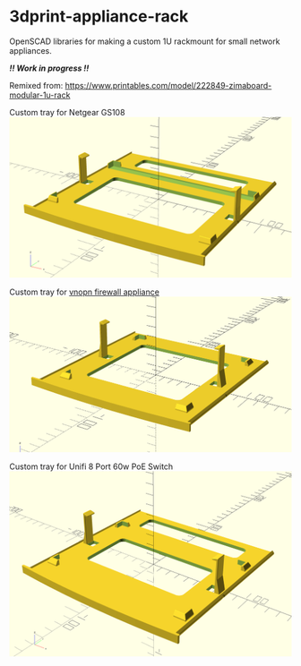 # 3dprint-appliance-rack
OpenSCAD libraries for making a custom 1U rackmount for small network appliances.

**_!! Work in progress !!_**

Remixed from:
https://www.printables.com/model/222849-zimaboard-modular-1u-rack

Custom tray for Netgear GS108
![Custom sled for Netgear GS108](/assets/sled-for-netgear-gs108.png)

Custom tray for [vnopn firewall appliance](https://a.co/d/1VDZHZ7)
![Custom sled for VNOPN firewall](/assets/sled-for-vnopn-firewall.png)

Custom tray for Unifi 8 Port 60w PoE Switch
![Custom sled for VNOPN firewall](/assets/sled-for-unifi-switch-8-60w.png)
